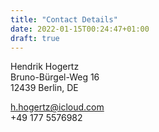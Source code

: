 ```yaml
---
title: "Contact Details"
date: 2022-01-15T00:24:47+01:00
draft: true
---
```


Hendrik Hogertz \
Bruno-Bürgel-Weg 16 \
12439 Berlin, DE

h.hogertz@icloud.com \
+49 177 5576982
